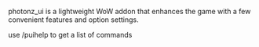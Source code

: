 photonz_ui is a lightweight WoW addon that enhances the game with a few convenient features and option settings.

use /puihelp to get a list of commands
